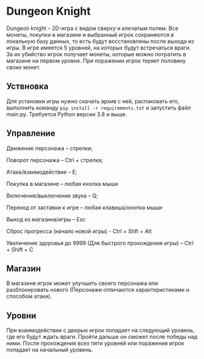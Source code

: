 # Dungeon Knight

Dungeon knight – 2D-игра с видом сверху и клечатым полем. Все монеты, покупки в магазине и выбранный игрок сохраняются в локальную базу данных, то есть будут восстановлены после выхода из игры. В игре имеется 5 уровней, на которых будут встречаться враги. За их убийство игрок получает монеты, которые можно потратить в магазине на первом уровне. При поражении игрок теряет половину своих монет.

## Уствновка
Для установки игры нужно скачать архив с ней, распаковать его, выполнить команду `pip install -r requirements.txt` и запустить файл main.py. Требуется Python версии 3.8 и выше.


## Управление
Движение персонажа – стрелки;

Поворот персонажа – Ctrl + стрелка;

Атака/взаимодействие – E;

Покупка в магазине – любая кнопка мыши

Включение/выключение звука – Q;

Переход от заставки к игре – любая клавиша/кнопка мыши

Выход из магазина/игры – Esc

Сброс прогресса (начало новой игры) - Ctrl + Shft + Alt

Увеличение здоровья до 9999 (Для быстрого прохождения игры) – Ctrl + Shift + С


## Магазин
В магазине игрок может улучшить своего персонажа или разблокировать нового (Персонажи отличаются характеристиками и способом атаки).


## Уровни
При взаимодействии с дверью игрок попадает на следующий уровень, где его будут ждать враги. Пройти дальше он сможет после победы над ними. После прохождения всех пяти уровней или поражения игрок попадает на начальный уровень.
